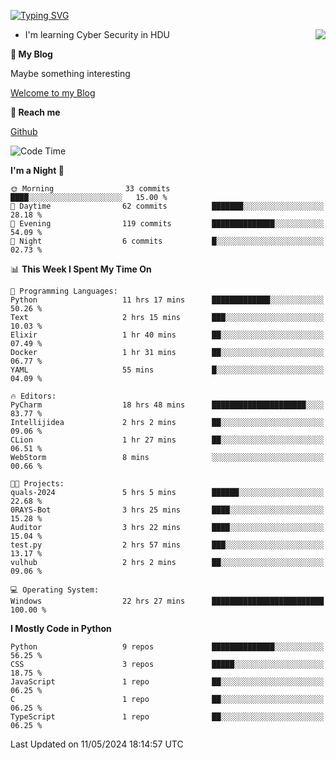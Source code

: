 [![Typing SVG](https://readme-typing-svg.herokuapp.com?font=Fira+Code&pause=1000&random=false&width=450&height=60&lines=Hello+%F0%9F%91%8B%F0%9F%8F%BB;I'm+JBNRZ)](https://git.io/typing-svg)

<a href="#">
  <img align="right" src="https://github-readme-stats.vercel.app/api?username=JBNRZ&show_icons=true&bg_color=15,f2f7fd,E0EAFC" />
</a>

- I'm learning Cyber Security in HDU

 **🌱 My Blog**

Maybe something interesting

[Welcome to my Blog](https://jbnrz.com.cn/)

 **💬 Reach me** 

[Github](https://github.com/JBNRZ)


<!--START_SECTION:waka-->
![Code Time](http://img.shields.io/badge/Code%20Time-458%20hrs%2028%20mins-blue)

**I'm a Night 🦉** 

```text
🌞 Morning                33 commits          ████░░░░░░░░░░░░░░░░░░░░░   15.00 % 
🌆 Daytime                62 commits          ███████░░░░░░░░░░░░░░░░░░   28.18 % 
🌃 Evening                119 commits         ██████████████░░░░░░░░░░░   54.09 % 
🌙 Night                  6 commits           █░░░░░░░░░░░░░░░░░░░░░░░░   02.73 % 
```


📊 **This Week I Spent My Time On** 

```text
💬 Programming Languages: 
Python                   11 hrs 17 mins      █████████████░░░░░░░░░░░░   50.26 % 
Text                     2 hrs 15 mins       ███░░░░░░░░░░░░░░░░░░░░░░   10.03 % 
Elixir                   1 hr 40 mins        ██░░░░░░░░░░░░░░░░░░░░░░░   07.49 % 
Docker                   1 hr 31 mins        ██░░░░░░░░░░░░░░░░░░░░░░░   06.77 % 
YAML                     55 mins             █░░░░░░░░░░░░░░░░░░░░░░░░   04.09 % 

🔥 Editors: 
PyCharm                  18 hrs 48 mins      █████████████████████░░░░   83.77 % 
Intellijidea             2 hrs 2 mins        ██░░░░░░░░░░░░░░░░░░░░░░░   09.06 % 
CLion                    1 hr 27 mins        ██░░░░░░░░░░░░░░░░░░░░░░░   06.51 % 
WebStorm                 8 mins              ░░░░░░░░░░░░░░░░░░░░░░░░░   00.66 % 

🐱‍💻 Projects: 
quals-2024               5 hrs 5 mins        ██████░░░░░░░░░░░░░░░░░░░   22.68 % 
0RAYS-Bot                3 hrs 25 mins       ████░░░░░░░░░░░░░░░░░░░░░   15.28 % 
Auditor                  3 hrs 22 mins       ████░░░░░░░░░░░░░░░░░░░░░   15.04 % 
test.py                  2 hrs 57 mins       ███░░░░░░░░░░░░░░░░░░░░░░   13.17 % 
vulhub                   2 hrs 2 mins        ██░░░░░░░░░░░░░░░░░░░░░░░   09.06 % 

💻 Operating System: 
Windows                  22 hrs 27 mins      █████████████████████████   100.00 % 
```

**I Mostly Code in Python** 

```text
Python                   9 repos             ██████████████░░░░░░░░░░░   56.25 % 
CSS                      3 repos             █████░░░░░░░░░░░░░░░░░░░░   18.75 % 
JavaScript               1 repo              ██░░░░░░░░░░░░░░░░░░░░░░░   06.25 % 
C                        1 repo              ██░░░░░░░░░░░░░░░░░░░░░░░   06.25 % 
TypeScript               1 repo              ██░░░░░░░░░░░░░░░░░░░░░░░   06.25 % 
```




 Last Updated on 11/05/2024 18:14:57 UTC
<!--END_SECTION:waka-->

